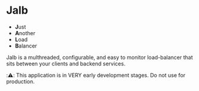 # Jalb

- **J**ust
- **A**nother
- **L**oad
- **B**alancer

Jalb is a multhreaded, configurable, and easy to monitor load-balancer that sits between your clients and backend services.

:⚠️: This application is in VERY early development stages. Do not use for production.